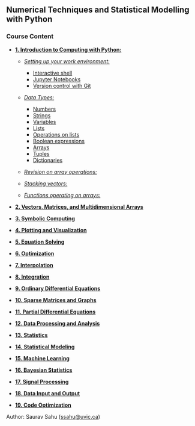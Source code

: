 ## Numerical Techniques and Statistical Modelling with Python

[comment]: <> (https://github.com/ssahu-oceans/Numerical-Techniques-and-Statistical-Modelling-with-Python/edit/master/index.md)


### Course Content

- **[1. Introduction to Computing with Python:](#heading)**

  * _[Setting up your work environment:](#sub-heading)_
    + [Interactive shell](#sub-sub-heading)
    + [Jupyter Notebooks](#sub-sub-heading)
    + [Version control with Git](#sub-sub-heading)
    
  * _[Data Types:](#sub-heading)_
    + [Numbers](#sub-sub-heading)
    + [Strings](#sub-sub-heading)
    + [Variables](#sub-sub-heading)
    + [Lists](#sub-sub-heading)
    + [Operations on lists](#sub-sub-heading)
    + [Boolean expressions](#sub-sub-heading)
    + [Arrays](#sub-sub-heading)
    + [Tuples](#sub-sub-heading)
    + [Dictionaries](#sub-sub-heading)
    
  * _[Revision on array operations:](#sub-heading)_
  
  * _[Stacking vectors:](#sub-heading)_
  
  * _[Functions operating on arrays:](#sub-heading)_
   
    
- **[2. Vectors, Matrices, and Multidimensional Arrays](#heading)**


- **[3. Symbolic Computing](#heading)**


- **[4. Plotting and Visualization](#heading)**


- **[5. Equation Solving](#heading)**


- **[6. Optimization](#heading)**


- **[7. Interpolation](#heading)**


- **[8. Integration](#heading)**


- **[9. Ordinary Differential Equations](#heading)**


- **[10. Sparse Matrices and Graphs](#heading)**


- **[11. Partial Differential Equations](#heading)**


- **[12. Data Processing and Analysis](#heading)**


- **[13. Statistics](#heading)**


- **[14. Statistical Modeling](#heading)**


- **[15. Machine Learning](#heading)**


- **[16. Bayesian Statistics](#heading)**


- **[17. Signal Processing](#heading)**


- **[18. Data Input and Output](#heading)**


- **[19. Code Optimization](#heading)**



Author: Saurav Sahu (ssahu@uvic.ca)
